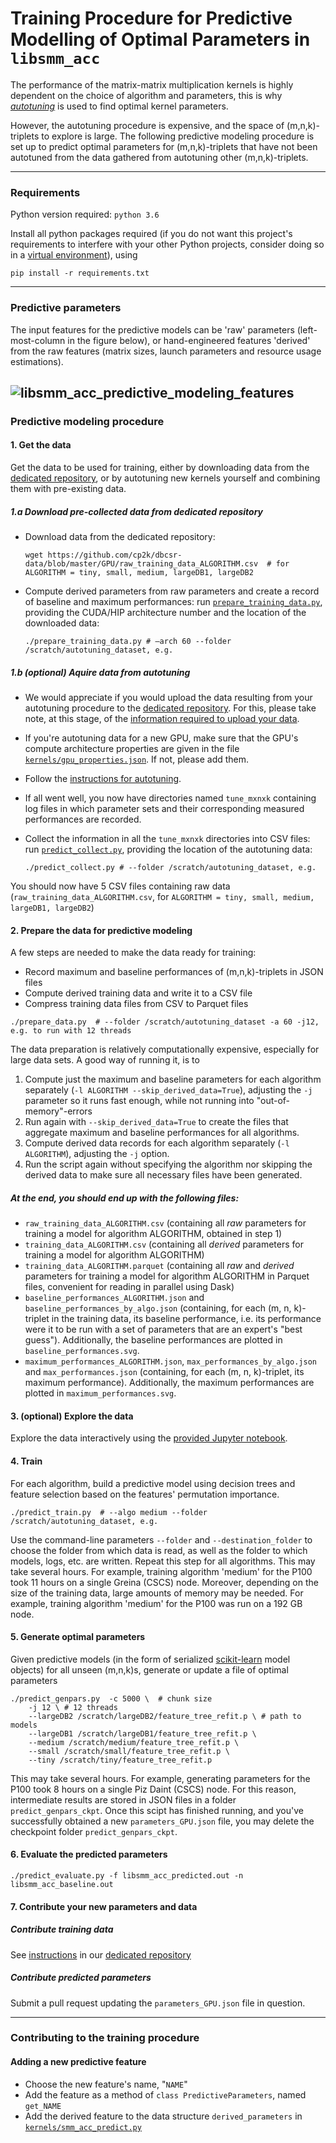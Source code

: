 # Training Procedure for Predictive Modelling of Optimal Parameters in `libsmm_acc`

The performance of the matrix-matrix multiplication kernels is highly dependent on the choice of algorithm and parameters, this is why [*autotuning*](tune.md) is used to find optimal kernel parameters.

However, the autotuning procedure is expensive, and the space of (m,n,k)-triplets to explore is large. The following predictive modeling procedure is set up to predict optimal parameters for (m,n,k)-triplets that have not been autotuned from the data gathered from autotuning other (m,n,k)-triplets.

---

### Requirements

Python version required: `python 3.6`

Install all python packages required (if you do not want this project's requirements to interfere with your other Python projects, consider doing so in a [virtual environment](https://docs.python.org/3/tutorial/venv.html)), using

```%bash
pip install -r requirements.txt
```

---

### Predictive parameters

The input features for the predictive models can be 'raw' parameters (left-most-column in the figure below), or hand-engineered features 'derived' from the raw features (matrix sizes, launch parameters and resource usage estimations).

![libsmm_acc_predictive_modeling_features](../../../../../docs/images/libsmm_acc_predictive_modeling_features.png)
---

### Predictive modeling procedure

#### 1. Get the data

Get the data to be used for training, either by downloading data from the [dedicated repository](https://github.com/cp2k/dbcsr-data), or by autotuning new kernels yourself and combining them with pre-existing data.

##### 1.a Download pre-collected data from dedicated repository

- Download data from the dedicated repository:

  ```%bash
  wget https://github.com/cp2k/dbcsr-data/blob/master/GPU/raw_training_data_ALGORITHM.csv  # for ALGORITHM = tiny, small, medium, largeDB1, largeDB2
  ```

- Compute derived parameters from raw parameters and create a record of baseline and maximum performances: run [`prepare_training_data.py`](prepare_training_data.py), providing the CUDA/HIP architecture number and the location of the downloaded data:

  ```%bash
  ./prepare_training_data.py # –arch 60 --folder /scratch/autotuning_dataset, e.g.
  ```

##### 1.b (optional) Aquire data from autotuning

- We would appreciate if you would upload the data resulting from your autotuning procedure to the [dedicated repository](https://github.com/cp2k/dbcsr-data). For this, please take note, at this stage, of the [information required to upload your data](https://github.com/cp2k/dbcsr-data/blob/master/git-commit.template).

- If you're autotuning data for a new GPU, make sure that the GPU's compute architecture properties are given in the file [`kernels/gpu_properties.json`](kernels/gpu_properties.json). If not, please add them.

- Follow the [instructions for autotuning](tune.md).

- If all went well, you now have directories named `tune_mxnxk` containing log files in which parameter sets and their corresponding measured performances are recorded.

- Collect the information in all the `tune_mxnxk` directories into CSV files: run [`predict_collect.py`](predict_collect.py), providing the location of the autotuning data:

  ```%bash
  ./predict_collect.py # --folder /scratch/autotuning_dataset, e.g.
  ```

You should now have 5 CSV files containing raw data (`raw_training_data_ALGORITHM.csv`, for `ALGORITHM = tiny, small, medium, largeDB1, largeDB2`)

#### 2. Prepare the data for predictive modeling

A few steps are needed to make the data ready for training:

- Record maximum and baseline performances of (m,n,k)-triplets in JSON files
- Compute derived training data and write it to a CSV file
- Compress training data files from CSV to Parquet files

```%bash
./prepare_data.py  # --folder /scratch/autotuning_dataset -a 60 -j12, e.g. to run with 12 threads
```

The data preparation is relatively computationally expensive, especially for large data sets.
A good way of running it, is to

1. Compute just the maximum and baseline parameters for each algorithm separately (`-l ALGORITHM --skip_derived_data=True`), adjusting the `-j` parameter so it runs fast enough, while not running into "out-of-memory"-errors
2. Run again with `--skip_derived_data=True` to create the files that aggregate maximum and baseline performances for all algorithms.
3. Compute derived data records for each algorithm separately (`-l ALGORITHM`), adjusting the `-j` option.
4. Run the script again without specifying the algorithm nor skipping the derived data to make sure all necessary files have been generated.

##### At the end, you should end up with the following files:

- `raw_training_data_ALGORITHM.csv` (containing all *raw* parameters for training a model for algorithm ALGORITHM, obtained in step 1)
- `training_data_ALGORITHM.csv` (containing all *derived* parameters for training a model for algorithm ALGORITHM)
- `training_data_ALGORITHM.parquet` (containing all *raw* and *derived* parameters for training a model for algorithm ALGORITHM in Parquet files, convenient for reading in parallel using Dask)
- `baseline_performances_ALGORITHM.json` and `baseline_performances_by_algo.json` (containing, for each (m, n, k)-triplet in the training data, its baseline performance, i.e. its performance were it to be run with a set of parameters that are an expert's "best guess"). Additionally, the baseline performances are plotted in `baseline_performances.svg`.
- `maximum_performances_ALGORITHM.json`, `max_performances_by_algo.json` and `max_performances.json` (containing, for each (m, n, k)-triplet, its maximum performance). Additionally, the maximum performances are plotted in `maximum_performances.svg`.

#### 3. (optional) Explore the data

Explore the data interactively using the [provided Jupyter notebook](notebooks/inspect_training_data.ipynb).

#### 4. Train

For each algorithm, build a predictive model using decision trees and feature selection based on the features' permutation importance. 

```%bash
./predict_train.py  # --algo medium --folder /scratch/autotuning_dataset, e.g.
```

Use the command-line parameters `--folder` and `--destination_folder` to choose the folder from which data is read, as well as the folder to which models, logs, etc. are written.
Repeat this step for all algorithms.
This may take several hours. For example, training algorithm 'medium' for the P100 took 11 hours on a single Greina (CSCS) node.
Moreover, depending on the size of the training data, large amounts of memory may be needed. For example, training algorithm 'medium' for the P100 was run on a 192 GB node.

#### 5. Generate optimal parameters

Given predictive models (in the form of serialized [scikit-learn](https://scikit-learn.org/) model objects) for all unseen (m,n,k)s, generate or update a file of optimal parameters

```%bash
./predict_genpars.py  -c 5000 \  # chunk size
    -j 12 \ # 12 threads
    --largeDB2 /scratch/largeDB2/feature_tree_refit.p \ # path to models
    --largeDB1 /scratch/largeDB1/feature_tree_refit.p \
    --medium /scratch/medium/feature_tree_refit.p \
    --small /scratch/small/feature_tree_refit.p \
    --tiny /scratch/tiny/feature_tree_refit.p
```

This may take several hours. For example, generating parameters for the P100 took 8 hours on a single Piz Daint (CSCS) node. For this reason, intermediate results are stored in JSON files in a folder `predict_genpars_ckpt`. Once this scipt has finished running, and you've successfully obtained a new `parameters_GPU.json` file, you may delete the checkpoint folder `predict_genpars_ckpt`.

#### 6. Evaluate the predicted parameters

```%bash
./predict_evaluate.py -f libsmm_acc_predicted.out -n libsmm_acc_baseline.out
```

#### 7. Contribute your new parameters and data

##### Contribute training data

See [instructions](https://github.com/cp2k/dbcsr-data#contributing) in our [dedicated repository](https://github.com/cp2k/dbcsr-data)

##### Contribute predicted parameters

Submit a pull request updating the `parameters_GPU.json` file in question.

---

### Contributing to the training procedure

#### Adding a new predictive feature

- Choose the new feature's name, "`NAME`"
- Add the feature as a method of `class PredictiveParameters`, named `get_NAME`
- Add the derived feature to the data structure `derived_parameters` in [`kernels/smm_acc_predict.py`](kernels/smm_acc_predict.py)
